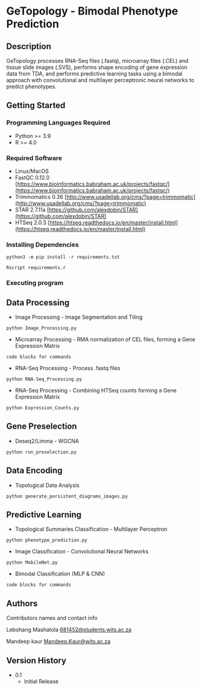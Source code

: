 # GeTopology - Bimodal Phenotype Prediction

## Description

GeTopology processes RNA-Seq files (.fastq), microarray files (.CEL) and tissue slide images (.SVS), performs shape encoding of gene expression data from TDA, and performs predictive learning tasks using a bimodal approach with convolutional and multilayer perceptronic neural networks to predict phenotypes. 

## Getting Started

### Programming Languages Required

* Python >= 3.9 
* R >= 4.0

### Required Software

* Linux/MacOS
* FastQC 0.12.0 [https://www.bioinformatics.babraham.ac.uk/projects/fastqc/](https://www.bioinformatics.babraham.ac.uk/projects/fastqc/)
* Trimmomatics 0.36 [http://www.usadellab.org/cms/?page=trimmomatic](http://www.usadellab.org/cms/?page=trimmomatic)
* STAR 2.7.11a [https://github.com/alexdobin/STAR](https://github.com/alexdobin/STAR)
* HTSeq 2.0.3 [https://htseq.readthedocs.io/en/master/install.html](https://htseq.readthedocs.io/en/master/install.html)

### Installing Dependencies


```
python3 -m pip install -r requirements.txt
```

```
Rscript requirements.r
```

### Executing program
## Data Processing
* Image Processing - Image Segmentation and Tiling
```
python Image_Processing.py
```
* Microarray Processing - RMA normalization of CEL files, forming a Gene Expression Matrix
```
code blocks for commands
```

* RNA-Seq Processing - Process .fastq files
```
python RNA-Seq_Processing.py
```

* RNA-Seq Processing - Combining HTSeq counts forming a Gene Expression Matrix
```
python Expression_Counts.py
```
## Gene Preselection

* Deseq2/Limma - WGCNA
```
python run_preselection.py
```

## Data Encoding

* Topological Data Analysis
```
python generate_persistent_diagrams_images.py
```

## Predictive Learning 

* Topological Summaries Classification - Multilayer Perceptron
```
python phenotype_prediction.py
```

* Image Classification - Convolutional Neural Networks
```
python MobileNet.py
```

* Bimodal Classification (MLP & CNN)
```
code blocks for commands
```

## Authors

Contributors names and contact info

Lebohang Mashatola  [681452@students.wits.ac.za](681452@students.wits.ac.za)

Mandeep kaur [Mandeep.Kaur@wits.ac.za](Mandeep.Kaur@wits.ac.za)

## Version History

* 0.1
    * Initial Release


